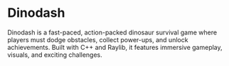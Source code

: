 # Dinodash
Dinodash is a fast-paced, action-packed dinosaur survival game where players must dodge obstacles, collect power-ups, and unlock achievements. Built with C++ and Raylib, it features immersive gameplay, visuals, and exciting challenges.
